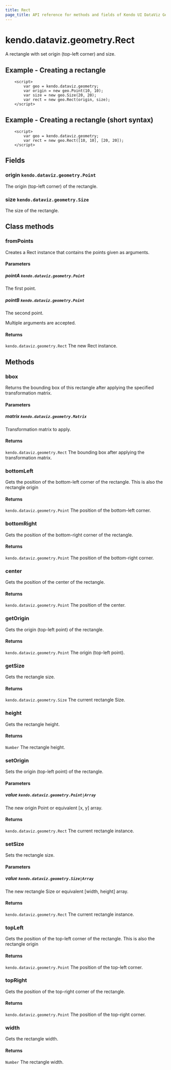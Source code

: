 ```yaml
---
title: Rect
page_title: API reference for methods and fields of Kendo UI DataViz Geometry Rectangle
---
```


# kendo.dataviz.geometry.Rect

A rectangle with set origin (top-left corner) and size.

## Example - Creating a rectangle
        <script>
            var geo = kendo.dataviz.geometry;
            var origin = new geo.Point(10, 10);
            var size = new geo.Size(20, 20);
            var rect = new geo.Rect(origin, size);
        </script>

## Example - Creating a rectangle (short syntax)
        <script>
            var geo = kendo.dataviz.geometry;
            var rect = new geo.Rect([10, 10], [20, 20]);
        </script>

## Fields

### origin `kendo.dataviz.geometry.Point`

The origin (top-left corner) of the rectangle.


### size `kendo.dataviz.geometry.Size`

The size of the rectangle.


## Class methods

### fromPoints

Creates a Rect instance that contains the points given as arguments.

#### Parameters

##### pointA `kendo.dataviz.geometry.Point`

The first point.

##### pointB `kendo.dataviz.geometry.Point`

The second point.

Multiple arguments are accepted.

#### Returns

`kendo.dataviz.geometry.Rect` The new Rect instance.


## Methods

### bbox

Returns the bounding box of this rectangle after applying the
specified transformation matrix.

#### Parameters

##### matrix `kendo.dataviz.geometry.Matrix`

Transformation matrix to apply.

#### Returns

`kendo.dataviz.geometry.Rect` The bounding box after applying the transformation matrix.


### bottomLeft

Gets the position of the bottom-left corner of the rectangle.
This is also the rectangle origin

#### Returns

`kendo.dataviz.geometry.Point` The position of the bottom-left corner.


### bottomRight

Gets the position of the bottom-right corner of the rectangle.

#### Returns

`kendo.dataviz.geometry.Point` The position of the bottom-right corner.


### center

Gets the position of the center of the rectangle.

#### Returns

`kendo.dataviz.geometry.Point` The position of the center.


### getOrigin

Gets the origin (top-left point) of the rectangle.

#### Returns

`kendo.dataviz.geometry.Point` The origin (top-left point).


### getSize

Gets the rectangle size.

#### Returns

`kendo.dataviz.geometry.Size` The current rectangle Size.


### height

Gets the rectangle height.

#### Returns

`Number` The rectangle height.


### setOrigin

Sets the origin (top-left point) of the rectangle.

#### Parameters

##### value `kendo.dataviz.geometry.Point|Array`

The new origin Point or equivalent [x, y] array.

#### Returns

`kendo.dataviz.geometry.Rect` The current rectangle instance.


### setSize

Sets the rectangle size.

#### Parameters

##### value `kendo.dataviz.geometry.Size|Array`

The new rectangle Size or equivalent [width, height] array.

#### Returns

`kendo.dataviz.geometry.Rect` The current rectangle instance.


### topLeft

Gets the position of the top-left corner of the rectangle.
This is also the rectangle origin

#### Returns

`kendo.dataviz.geometry.Point` The position of the top-left corner.


### topRight

Gets the position of the top-right corner of the rectangle.

#### Returns

`kendo.dataviz.geometry.Point` The position of the top-right corner.


### width

Gets the rectangle width.

#### Returns

`Number` The rectangle width.

